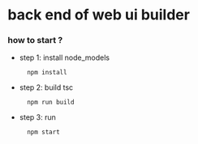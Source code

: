 # back end of web ui builder

### how to start ?

- step 1: install node_models

        npm install

- step 2: build tsc

        npm run build

- step 3: run

        npm start

